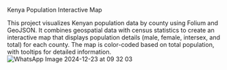 Kenya Population Interactive Map

This project visualizes Kenyan population data by county using Folium and GeoJSON. It combines geospatial data with census statistics to create an interactive map that displays population details (male, female, intersex, and total) for each county. The map is color-coded based on total population, with tooltips for detailed information.
![WhatsApp Image 2024-12-23 at 09 32 03](https://github.com/user-attachments/assets/b73ee435-e250-4470-8c59-7ea7255fc57e)
